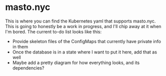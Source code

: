 # masto.nyc

This is where you can find the Kubernetes yaml that supports masto.nyc. This is going to honestly be a work in progress, and I'll chip away at it when I'm bored. The current to-do list looks like this:

- Provide skeleton files of the ConfigMaps that currently have private info in them
- Once the database is in a state where I want to put it here, add that as well
- Maybe add a pretty diagram for how everything looks, and its dependencies?